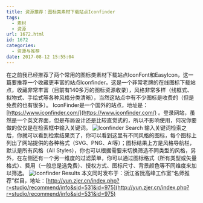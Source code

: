 ```yaml
---
title: 资源推荐：图标类素材下载站点Iconfinder
tags:
  - 素材
  - 资源
url: 1672.html
id: 1672
categories:
  - 资源与推荐
date: 2017-08-12 15:55:04
---
```


在之前我已经推荐了两个常用的图标类素材下载站点IconFont和EasyIcon，这一篇要推荐一个收藏更丰富的站点Iconfinder。这是一个非常老牌的在线图标下载站点，收藏非常丰富（目前有140多万的图标资源收录），风格非常多样（线框式、拟物式、手绘式等各种风格分类清晰），当然这站点中有不少图标是收费的（但是免费的也有很多）。 IconFinder是一个国外的站点，地址是：[https://www.iconfinder.com/](https://www.iconfinder.com/) 。登录网站，虽然是一个英文界面，但是布局设计还是比较直觉式的，所以不影响使用，何况你要做的仅仅是在检索框中输入关键词。 ![Iconfinder Search](http://yun.zjer.cn/uploads/editor/2017/08/12/15025077616638.png) 输入关键词检索之后，你就可以看到检索结果页了，你可以看到这里有不同风格的图标，每个图标上列出了网站提供的各种格式（SVG、PNG、AI等）；图标结果上方是风格导航栏，默认是所有风格（All Styles），你也可以根据需要来切换筛选不同类型的风格，另外，在左侧还有一个另一维度的过滤菜单，你可以通过图标格式（所有类型或矢量格式）、费用（一般总是选免费）、授权方式、图标尺寸、背景颜色等不同维度来加以筛选。 ![Iconfinder Results](http://yun.zjer.cn/uploads/editor/2017/08/12/15025077618909.png) 本文同时发布于：浙江省阮高峰工作室“名师推荐”栏目，地址：[http://yun.zjer.cn/index.php?r=studio/recommend/info&sid=531&id=975](http://yun.zjer.cn/index.php?r=studio/recommend/info&sid=531&id=975)